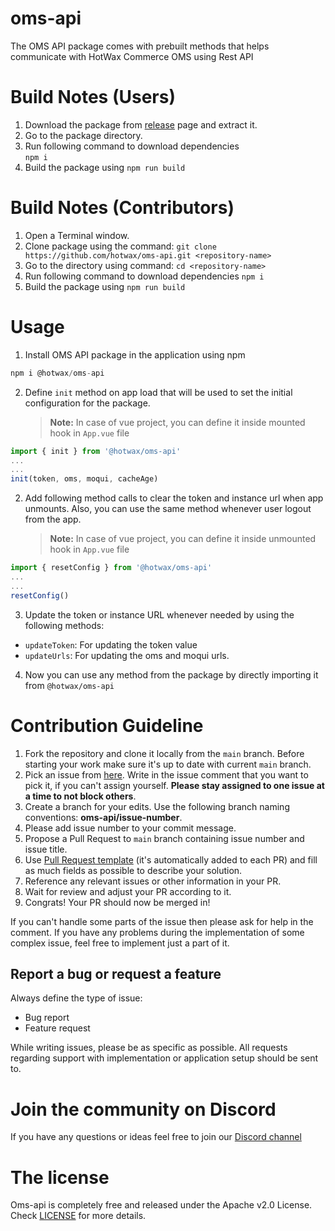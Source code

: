 # oms-api

The OMS API package comes with prebuilt methods that helps communicate with HotWax Commerce OMS using Rest API

# Build Notes (Users)

1. Download the package from [release](https://github.com/hotwax/oms-api/releases) page and extract it.
2. Go to the package directory.
3. Run following command to download dependencies  
    `npm i`
5. Build the package using `npm run build`

# Build Notes (Contributors)

1. Open a Terminal window.
2. Clone package using the command: `git clone https://github.com/hotwax/oms-api.git <repository-name>`
3. Go to the <repository-name> directory using command: `cd <repository-name>`
5. Run following command to download dependencies
    `npm i`
4. Build the package using `npm run build`

# Usage

1. Install OMS API package in the application using npm
```js
npm i @hotwax/oms-api
```

2. Define `init` method on app load that will be used to set the initial configuration for the package.
    > **Note:** In case of vue project, you can define it inside mounted hook in `App.vue` file
```js
import { init } from '@hotwax/oms-api'
...
...
init(token, oms, moqui, cacheAge)
```

2. Add following method calls to clear the token and instance url when app unmounts. Also, you can use the same method whenever user logout from the app.
    > **Note:** In case of vue project, you can define it inside unmounted hook in `App.vue` file
```js
import { resetConfig } from '@hotwax/oms-api'
...
...
resetConfig()
```

3. Update the token or instance URL whenever needed by using the following methods:
  - `updateToken`: For updating the token value
  - `updateUrls`: For updating the oms and moqui urls.

4. Now you can use any method from the package by directly importing it from `@hotwax/oms-api`


# Contribution Guideline

1. Fork the repository and clone it locally from the `main` branch. Before starting your work make sure it's up to date with current `main` branch.
2. Pick an issue from [here](https://github.com/hotwax/oms-api/issues). Write in the issue comment that you want to pick it, if you can't assign yourself. **Please stay assigned to one issue at a time to not block others**.
3. Create a branch for your edits. Use the following branch naming conventions: **oms-api/issue-number**.
4. Please add issue number to your commit message.
5. Propose a Pull Request to `main` branch containing issue number and issue title.
6. Use [Pull Request template](https://github.com/hotwax/oms-api/blob/main/.github/PULL_REQUEST_TEMPLATE.md) (it's automatically added to each PR) and fill as much fields as possible to describe your solution.
7. Reference any relevant issues or other information in your PR.
8. Wait for review and adjust your PR according to it.
9. Congrats! Your PR should now be merged in!

If you can't handle some parts of the issue then please ask for help in the comment. If you have any problems during the implementation of some complex issue, feel free to implement just a part of it.

## Report a bug or request a feature

Always define the type of issue:
* Bug report
* Feature request

While writing issues, please be as specific as possible. All requests regarding support with implementation or application setup should be sent to.

# Join the community on Discord

If you have any questions or ideas feel free to join our <a href="https://discord.gg/SwpJnpdyg3" target="_blank">Discord channel</a>
    
# The license

Oms-api is completely free and released under the Apache v2.0 License. Check <a href="https://github.com/hotwax/oms-api/blob/main/LICENSE" target="_blank">LICENSE</a> for more details.
